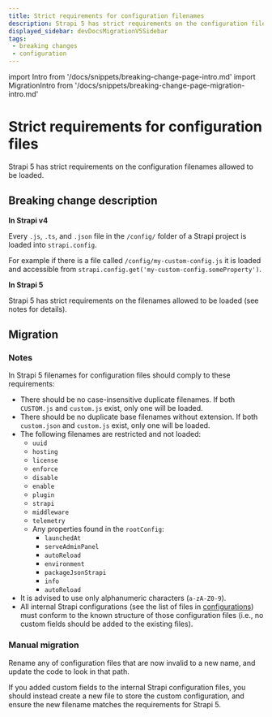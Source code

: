 ```yaml
---
title: Strict requirements for configuration filenames
description: Strapi 5 has strict requirements on the configuration filenames allowed to be loaded.
displayed_sidebar: devDocsMigrationV5Sidebar
tags:
 - breaking changes
 - configuration
---
```


import Intro from '/docs/snippets/breaking-change-page-intro.md'
import MigrationIntro from '/docs/snippets/breaking-change-page-migration-intro.md'

# Strict requirements for configuration files

Strapi 5 has strict requirements on the configuration filenames allowed to be loaded.
<Intro />

## Breaking change description

<SideBySideContainer>

<SideBySideColumn>

**In Strapi v4**

Every `.js`, `.ts`, and `.json` file in the `/config/` folder of a Strapi project is loaded into `strapi.config`.

For example if there is a file called `/config/my-custom-config.js` it is loaded and accessible from `strapi.config.get('my-custom-config.someProperty')`.

</SideBySideColumn>

<SideBySideColumn>

**In Strapi 5**

Strapi 5 has strict requirements on the filenames allowed to be loaded (see notes for details).

</SideBySideColumn>

</SideBySideContainer>

## Migration

<MigrationIntro />

### Notes

In Strapi 5 filenames for configuration files should comply to these requirements:

- There should be no case-insensitive duplicate filenames. If both `CUSTOM.js` and `custom.js` exist, only one will be loaded.
- There should be no duplicate base filenames without extension. If both `custom.json` and `custom.js` exist, only one will be loaded.
- The following filenames are restricted and not loaded:
    - `uuid`
    - `hosting`
    - `license`
    - `enforce`
    - `disable`
    - `enable`
    - `plugin`
    - `strapi`
    - `middleware`
    - `telemetry`
    - Any properties found in the `rootConfig`:
        - `launchedAt`
        - `serveAdminPanel`
        - `autoReload`
        - `environment`
        - `packageJsonStrapi`
        - `info`
        - `autoReload`
- It is advised to use only alphanumeric characters (`a-zA-Z0-9`).
- All internal Strapi configurations (see the list of files in [configurations](/dev-docs/configurations)) must conform to the known structure of those configuration files (i.e., no custom fields should be added to the existing files).

### Manual migration

Rename any of configuration files that are now invalid to a new name, and update the code to look in that path.

If you added custom fields to the internal Strapi configuration files, you should instead create a new file to store the custom configuration, and ensure the new filename matches the requirements for Strapi 5.
